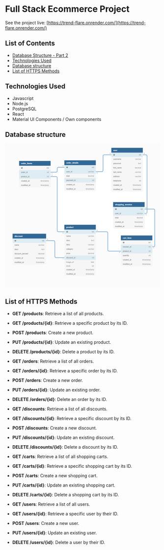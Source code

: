 # Full Stack Ecommerce Project

See the project live: [https://trend-flare.onrender.com/](https://trend-flare.onrender.com/)

## List of Contents

- [Database Structure - Part 2](#database-structure-part-2)
- [Technologies Used](#technologies-used)
- [Database structure](#database-structure)
- [List of HTTPS Methods](#list-of-https-methods)

## Technologies Used

- Javascript
- Node.js
- PostgreSQL
- React
- Material UI Components / Own components

## Database structure

![alt text](https://github.com/vvk130/fullstack-node/blob/main/readme_assets/database_final.png)

## List of HTTPS Methods

- **GET /products**: Retrieve a list of all products.
- **GET /products/{id}**: Retrieve a specific product by its ID.
- **POST /products**: Create a new product.
- **PUT /products/{id}**: Update an existing product.
- **DELETE /products/{id}**: Delete a product by its ID.

- **GET /orders**: Retrieve a list of all orders.
- **GET /orders/{id}**: Retrieve a specific order by its ID.
- **POST /orders**: Create a new order.
- **PUT /orders/{id}**: Update an existing order.
- **DELETE /orders/{id}**: Delete an order by its ID.

- **GET /discounts**: Retrieve a list of all discounts.
- **GET /discounts/{id}**: Retrieve a specific discount by its ID.
- **POST /discounts**: Create a new discount.
- **PUT /discounts/{id}**: Update an existing discount.
- **DELETE /discounts/{id}**: Delete a discount by its ID.

- **GET /carts**: Retrieve a list of all shopping carts.
- **GET /carts/{id}**: Retrieve a specific shopping cart by its ID.
- **POST /carts**: Create a new shopping cart.
- **PUT /carts/{id}**: Update an existing shopping cart.
- **DELETE /carts/{id}**: Delete a shopping cart by its ID.

- **GET /users**: Retrieve a list of all users.
- **GET /users/{id}**: Retrieve a specific user by their ID.
- **POST /users**: Create a new user.
- **PUT /users/{id}**: Update an existing user.
- **DELETE /users/{id}**: Delete a user by their ID.
